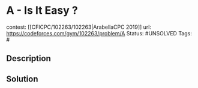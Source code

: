 # A - Is It Easy ?

contest: [[CFICPC/102263/102263|ArabellaCPC 2019]]
url: https://codeforces.com/gym/102263/problem/A
Status: #UNSOLVED
Tags: #

## Description

## Solution

